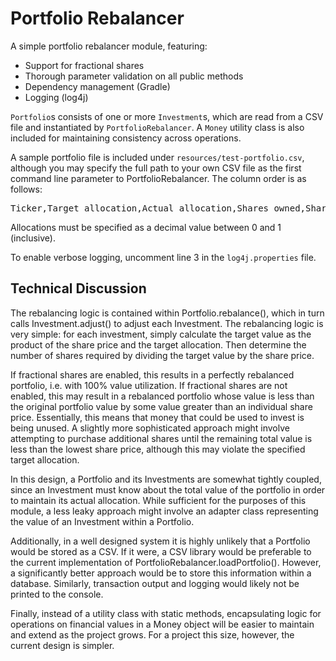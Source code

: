# Portfolio Rebalancer

A simple portfolio rebalancer module, featuring:

* Support for fractional shares
* Thorough parameter validation on all public methods
* Dependency management (Gradle)
* Logging (log4j)
    
<code>Portfolio</code>s consists of one or more <code>Investment</code>s, which are read from a CSV file and instantiated by <code>PortfolioRebalancer</code>. A <code>Money</code> utility class is also included for maintaining consistency across operations.

A sample portfolio file is included under <code>resources/test-portfolio.csv</code>, although you may specify the full path to your own CSV file as the first command line parameter to PortfolioRebalancer. The column order is as follows:

<pre>Ticker,Target allocation,Actual allocation,Shares owned,Share price</pre>

Allocations must be specified as a decimal value between 0 and 1 (inclusive).

To enable verbose logging, uncomment line 3 in the <code>log4j.properties</code> file.

## Technical Discussion

The rebalancing logic is contained within Portfolio.rebalance(), which in turn calls Investment.adjust() to adjust each Investment. The rebalancing logic is very simple: for each investment, simply calculate the target value as the product of the share price and the target allocation. Then determine the number of shares required by dividing the target value by the share price.

If fractional shares are enabled, this results in a perfectly rebalanced portfolio, i.e. with 100% value utilization. If fractional shares are not enabled, this may result in a rebalanced portfolio whose value is less than the original portfolio value by some value greater than an individual share price. Essentially, this means that money that could be used to invest is being unused. A slightly more sophisticated approach might involve attempting to purchase additional shares until the remaining total value is less than the lowest share price, although this may violate the specified target allocation.

In this design, a Portfolio and its Investments are somewhat tightly coupled, since an Investment must know about the total value of the portfolio in order to maintain its actual allocation. While sufficient for the purposes of this module, a less leaky approach might involve an adapter class representing the value of an Investment within a Portfolio. 

Additionally, in a well designed system it is highly unlikely that a Portfolio would be stored as a CSV. If it were, a CSV library would be preferable to the current implementation of PortfolioRebalancer.loadPortfolio(). However, a significantly better approach would be to store this information within a database. Similarly, transaction output and logging would likely not be printed to the console.

Finally, instead of a utility class with static methods, encapsulating logic for operations on financial values in a Money object will be easier to maintain and extend as the project grows. For a project this size, however, the current design is simpler.